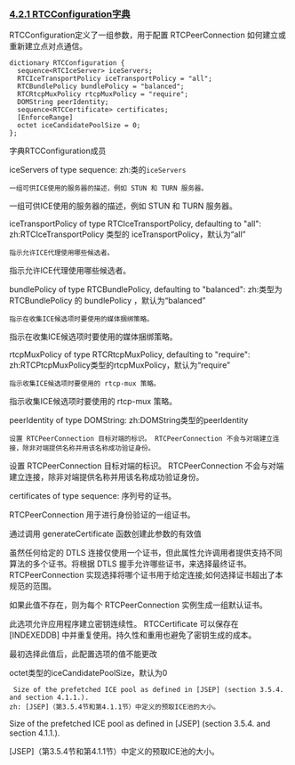 ### [4.2.1 RTCConfiguration字典](http://w3c.github.io/webrtc-pc/#rtcconfiguration-dictionary)

RTCConfiguration定义了一组参数，用于配置 RTCPeerConnection 如何建立或重新建立点对点通信。

```
dictionary RTCConfiguration {
  sequence<RTCIceServer> iceServers;
  RTCIceTransportPolicy iceTransportPolicy = "all";
  RTCBundlePolicy bundlePolicy = "balanced";
  RTCRtcpMuxPolicy rtcpMuxPolicy = "require";
  DOMString peerIdentity;
  sequence<RTCCertificate> certificates;
  [EnforceRange]
  octet iceCandidatePoolSize = 0;
};

```
字典RTCConfiguration成员

iceServers of type sequence<RTCIceServer>:
zh:<RTCIceServer>类的`iceServers`

	一组可供ICE使用的服务器的描述，例如 STUN 和 TURN 服务器。

一组可供ICE使用的服务器的描述，例如 STUN 和 TURN 服务器。

iceTransportPolicy of type RTCIceTransportPolicy, defaulting to "all":
zh:RTCIceTransportPolicy 类型的 iceTransportPolicy，默认为“all”

	指示允许ICE代理使用哪些候选者。

指示允许ICE代理使用哪些候选者。

bundlePolicy of type RTCBundlePolicy, defaulting to "balanced":
zh:类型为 RTCBundlePolicy 的 bundlePolicy ，默认为“balanced”

	指示在收集ICE候选项时要使用的媒体捆绑策略。

指示在收集ICE候选项时要使用的媒体捆绑策略。

rtcpMuxPolicy of type RTCRtcpMuxPolicy, defaulting to "require":
zh:RTCPtcpMuxPolicy类型的rtcpMuxPolicy，默认为“require”

	指示收集ICE候选项时要使用的 rtcp-mux 策略。

指示收集ICE候选项时要使用的 rtcp-mux 策略。

peerIdentity of type DOMString:
zh:DOMString类型的peerIdentity

	设置 RTCPeerConnection 目标对端的标识。 RTCPeerConnection 不会与对端建立连接，除非对端提供名称并用该名称成功验证身份。

设置 RTCPeerConnection 目标对端的标识。 RTCPeerConnection 不会与对端建立连接，除非对端提供名称并用该名称成功验证身份。

certificates of type sequence<RTCCertificate>:
序列号<RTCCertificate>的证书。

RTCPeerConnection 用于进行身份验证的一组证书。

通过调用 generateCertificate 函数创建此参数的有效值

虽然任何给定的 DTLS 连接仅使用一个证书，但此属性允许调用者提供支持不同算法的多个证书。将根据 DTLS 握手允许哪些证书，来选择最终证书。 RTCPeerConnection 实现选择将哪个证书用于给定连接;如何选择证书超出了本规范的范围。

如果此值不存在，则为每个 RTCPeerConnection 实例生成一组默认证书。

此选项允许应用程序建立密钥连续性。 RTCCertificate 可以保存在 [INDEXEDDB] 中并重复使用。持久性和重用也避免了密钥生成的成本。

最初选择此值后，此配置选项的值不能更改

octet类型的iceCandidatePoolSize，默认为0

	 Size of the prefetched ICE pool as defined in [JSEP] (section 3.5.4. and section 4.1.1.). 
	zh: [JSEP]（第3.5.4节和第4.1.1节）中定义的预取ICE池的大小。

Size of the prefetched ICE pool as defined in [JSEP] (section 3.5.4. and section 4.1.1.).

[JSEP]（第3.5.4节和第4.1.1节）中定义的预取ICE池的大小。
